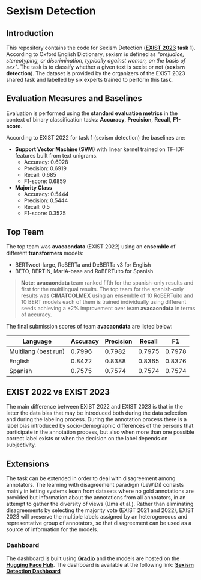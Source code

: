 # Sexism Detection
## Introduction
This repository contains the code for Sexism Detection ([**EXIST 2023**](https://www.damianospina.com/publication/plaza-2023-exist/) **task 1**). According to Oxford English Dictionary, sexism is defined as *"prejudice, stereotyping, or discrimination, typically against women, on the basis of sex"*. The task is to classify whether a given text is sexist or not (**sexism detection**). The dataset is provided by the organizers of the EXIST 2023 shared task and labelled by six experts trained to perform this task.

## Evaluation Measures and Baselines
Evaluation is performed using the **standard evaluation metrics** in the context of binary classification tasks: **Accuracy**, **Precision**, **Recall**, **F1-score**.

According to EXIST 2022 for task 1 (sexism detection) the baselines are:
- **Support Vector Machine (SVM)** with linear kernel trained on TF-IDF features built from text unigrams.
    * Accuracy: 0.6928
    * Precision: 0.6919
    * Recall: 0.685
    * F1-score: 0.6859
- **Majority Class**
    * Accuracy: 0.5444
    * Precision: 0.5444
    * Recall: 0.5
    * F1-score: 0.3525

## Top Team
The top team was **avacaondata** (EXIST 2022) using an **ensemble** of different **transformers** models:
* BERTweet-large, RoBERTa and DeBERTa v3 for English
* BETO, BERTIN, MarIA-base and RoBERTuito for Spanish
>**Note**: **avacaondata** team ranked fifth for the spanish-only results and first for the multilingual results. The top team for the spanish-only results was **CIMATCOLMEX** using an ensemble of 10 RoBERTuito and 10 BERT models each of them is trained individually using different seeds achieving a +2% improvement over team **avacaondata** in terms of accuracy.

The final submission scores of team **avacaondata** are listed below:

| Language| Accuracy | Precision |  Recall | F1 |
|---------|----------|-----------|---------|----|
| Multilang (best run)| 0.7996   |  0.7982   | 0.7975  | 0.7978 |
| English      | 0.8422   | 0.8388    | 0.8365 | 0.8376 |
| Spanish      | 0.7575   | 0.7574    | 0.7574  | 0.7574 |

## EXIST 2022 vs EXIST 2023
The main difference between EXIST 2022 and EXIST 2023 is that in the latter the data bias that may be introduced both during the data selection and during the labeling process. During the annotation process there is a label bias introduced by socio-demographic differences of the persons that participate in the annotation process, but also when more than one possible correct label exists or when the decision on the label depends on subjectivity.

## Extensions
The task can be extended in order to deal with disagreement among annotators. The learning with disagreement paradigm (LeWiDi) consists mainly in letting systems learn from datasets where no gold annotations are provided but information about the annotations from all annotators, in an attempt to gather the diversity of views (Uma et al.). Rather than eliminating disagreements by selecting the majority vote (EXIST 2021 and 2022), EXIST 2023 will preserve the multiple labels assigned by an heterogeneous and representative group of annotators, so that disagreement can be used as a source of information for the models.

### Dashboard
The dashboard is built using [**Gradio**](https://www.gradio.app/) and the models are hosted on the [**Hugging Face Hub**](https://huggingface.co/). The dashboard is available at the following link: [**Sexism Detection Dashboard**](https://huggingface.co/spaces/MatteoFasulo/Sexism-Detection-Dashboard)
